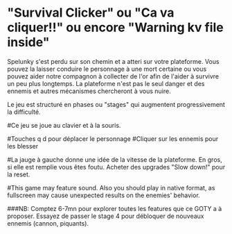 # "Survival Clicker" ou "Ca va cliquer!!" ou encore "Warning kv file inside"

  Spelunky s'est perdu sur son chemin et a atteri sur votre plateforme. Vous pouvez la laisser conduire le personnage à une mort certaine ou vous pouvez aider notre compagnon à collecter de l'or afin de l'aider à survivre un peu plus longtemps.
  La plateforme n'est pas le seul danger et des ennemis et autres mécanismes chercheront à vous nuire.
  
 Le jeu est structuré en phases ou "stages" qui augmentent progressivement la difficulté. 
 
#Ce jeu se joue au clavier et à la souris.

#Touches q d pour déplacer le personnage
#Cliquer sur les ennemis pour les blesser

#La jauge à gauche donne une idée de la vitesse de la plateforme. En gros, si elle est remplie vous êtes foutu. Acheter des upgrades "Slow down!" pour la reset.

#This game may feature sound. Also you should play in native format, as fullscreen may cause unexpected results on the enemies' behavior.

###NB: Comptez 6-7mn pour explorer toutes les features que ce GOTY a à proposer. Essayez de passer le stage 4 pour débloquer de nouveaux ennemis (cannon, piquants).
